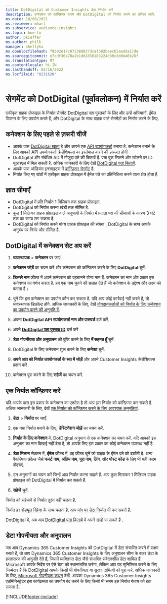 ```yaml
---
title: DotDigital को Customer Insights डेटा निर्यात करें
description: कनेक्शन को कॉन्फ़िगर करने और DotDigital को निर्यात करने का तरीका जानें.
ms.date: 10/08/2021
ms.reviewer: mhart
ms.subservice: audience-insights
ms.topic: how-to
author: pkieffer
ms.author: philk
manager: shellyha
ms.openlocfilehash: f9302e17c07238d837dcafb82baecb5aedda17de
ms.sourcegitcommit: e7cdf36a78a2b1dd2850183224d39c8dde46b26f
ms.translationtype: MT
ms.contentlocale: hi-IN
ms.lasthandoff: 02/16/2022
ms.locfileid: "8231620"
---
```

# <a name="export-segments-to-dotdigital-preview"></a>सेगमेंट को DotDigital (पूर्वावलोकन) में निर्यात करें

एकीकृत ग्राहक प्रोफाइल के निर्यात सेगमेंट DotDigital पता पुस्तकों के लिए और उन्हें अभियानों, ईमेल विपणन के लिए उपयोग करते हैं, और DotDigital के साथ ग्राहक वाले सेगमेंटों का निर्माण करने के लिए. 

## <a name="prerequisites-for-a-connection"></a>कनेक्शन के लिए पहले से ज़रूरी चीजें

-   आपके पास [DotDigital खाता](https://dotdigital.com/) है और आपने एक [API उपयोगकर्ता](https://support.dotdigital.com/hc/articles/115001718730-How-do-I-create-an-API-user) बनाया है. कनेक्शन बनाने के लिए आपको API उपयोगकर्ता क्रेडेंशियल्स का इस्तेमाल करने की ज़रूरत होगी
-   DotDigital और संबंधित AD में मौजूदा पते की किताबें हैं. पता बुक सिलने और खोलने पर ID यूआरएल में मिल सकती है. अधिक जानकारी के लिए देखें [DotDigital पता किताबें](https://support.dotdigital.com/hc/articles/212211968-Creating-an-address-book).
-   आपके पास ऑडियंस इनसाइट्स में [कॉन्फ़िगर सेगमेंट](segments.md) है.
-   निर्यात किए गए खंडों में एकीकृत ग्राहक प्रोफाइल में ईमेल पते का प्रतिनिधित्व करने वाला क्षेत्र होता है.

## <a name="known-limitations"></a>ज्ञात सीमाएँ

- DotDigital में प्रति निर्यात 1 मिलियन तक ग्राहक प्रोफ़ाइल.
- DotDigital को निर्यात करना खंडों तक सीमित है.
- कुल 1 मिलियन ग्राहक प्रोफ़ाइल वाले अनुभागों के निर्यात में प्रदाता पक्ष की सीमाओं के कारण 3 घंटे तक का समय लग सकता है. 
- DotDigital को निर्यात करने योग्य ग्राहक प्रोफ़ाइल की संख्या , DotDigital के साथ आपके अनुबंध पर निर्भर और सीमित है.

## <a name="set-up-connection-to-dotdigital"></a>DotDigital में कनेक्शन सेट अप करें

1. **व्यवस्थापक** > **कनेक्शन** पर जाएं.

1. **कनेक्शन जोड़ें** का चयन करें और कनेक्शन को कॉन्फ़िगर करने के लिए **DotDigital** चुनें.

1. **डिस्प्ले नाम** फ़ील्ड में अपने कनेक्शन को पहचानने योग्य नाम दें. कनेक्शन का नाम और प्रकार इस कनेक्शन का वर्णन करता है. हम एक नाम चुनने की सलाह देते हैं जो कनेक्शन के उद्देश्य और लक्ष्य को बताता है।

1. चुनें कि इस कनेक्शन का उपयोग कौन कर सकता है. यदि आप कोई कार्रवाई नहीं करते हैं, तो व्यवस्थापक डिफ़ॉल्ट होंगे. अधिक जानकारी के लिए, देखें [योगदानकर्ताओं को निर्यात के लिए कनेक्शन का उपयोग करने की अनुमति दें](connections.md#allow-contributors-to-use-a-connection-for-exports).

1. अपना **DotDigital API उपयोगकर्ता नाम और पासवर्ड** दर्ज करें. 

1. अपने **[DotDigital पता पुस्तक ID](https://support.dotdigital.com/hc/articles/212211968-Creating-an-address-book)** दर्ज करें .

1. **डेटा गोपनीयता और अनुपालन** की पुष्टि करने के लिए **मैं सहमत हूँ** चुनें.

1. DotDigital के लिए कनेक्शन शुरू करने के लिए **कनेक्ट** चुनें.

1. **अपने आप को निर्यात उपयोगकर्ता के रूप में जोड़ें** और अपने Customer Insights क्रेडेंशियल्स प्रदान करें .

1. कनेक्शन पूरा करने के लिए **सहेजें** का चयन करें. 

## <a name="configure-an-export"></a>एक निर्यात कॉन्फ़िगर करें

यदि आपके पास इस प्रकार के कनेक्शन का एक्सेस है तो आप इस निर्यात को कॉन्फ़िगर कर सकते हैं. अधिक जानकारी के लिए, देखें [एक निर्यात को कॉन्फ़िगर करने के लिए आवश्यक अनुमतियां](export-destinations.md#set-up-a-new-export).

1. **डेटा** > **निर्यात** पर जाएँ.

1. एक नया निर्यात बनाने के लिए, **डेस्टिनेशन जोड़ें** का चयन करें.

1. **निर्यात के लिए कनेक्शन** में, DotDigital अनुभाग से एक कनेक्शन का चयन करें. यदि आपको इस अनुभाग का नाम दिखाई नहीं देता है, तो आपके लिए इस प्रकार का कोई कनेक्शन उपलब्ध नहीं है.


1. **डेटा मिलान** सेक्शन में, **ईमेल** फ़ील्ड में, वह फ़ील्ड चुनें जो ग्राहक के ईमेल पते को दर्शाती है. अन्य वैकल्पिक फ़ील्ड जैसे **फर्स्ट नाम**, **अंतिम नाम**, **पूरा नाम**, **लिंग**, और **पोस्ट कोड** के लिए भी यही कदम दोहराएं.

1. उन अनुभागों का चयन करें जिन्हें आप निर्यात करना चाहते हैं. आप कुल मिलाकर 1 मिलियन ग्राहक प्रोफाइल को DotDigital में निर्यात कर सकते हैं.

1. **सहेजें** चुनें.

निर्यात को सहेजने से निर्यात तुरंत नहीं चलता है.

निर्यात हर [शेड्यूल रिफ़्रेश](system.md#schedule-tab) के साथ चलता है. आप [मांग पर डेटा निर्यात](export-destinations.md#run-exports-on-demand) भी कर सकते हैं. 
 
DotDigital में, अब आप [DotDigital पता किताबें](https://support.dotdigital.com/hc/articles/212211968-Creating-an-address-book) में अपने खंडों पा सकते हैं .


## <a name="data-privacy-and-compliance"></a>डेटा गोपनीयता और अनुपालन

जब आप Dynamics 365 Customer Insights को DotDigital में डेटा संचारित करने में सक्षम बनाते हैं, तो आप Dynamics 365 Customer Insights के लिए अनुपालन सीमा के बाहर डेटा के हस्तांतरण की अनुमति देते हैं, जिसमें व्यक्तिगत डेटा जैसे संभावित संवेदनशील डेटा शामिल हैं. Microsoft आपके निर्देश पर ऐसे डेटा को स्थानांतरित करेगा, लेकिन आप यह सुनिश्चित करने के लिए जिम्मेदार हैं कि DotDigital आपके किसी भी गोपनीयता या सुरक्षा दायित्वों को पूरा करे. अधिक जानकारी के लिए, [Microsoft गोपनीयता कथन](https://go.microsoft.com/fwlink/?linkid=396732) देखें.
आपका Dynamics 365 Customer Insights एडमिनिस्ट्रेटर इस कार्यक्षमता का उपयोग बंद करने के लिए किसी भी समय इस निर्यात गंतव्य को हटा सकता है.


[!INCLUDE[footer-include](../includes/footer-banner.md)]
